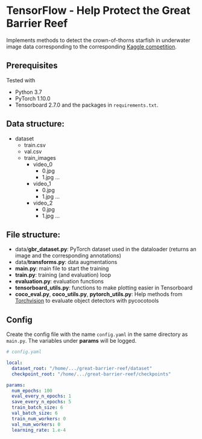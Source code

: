 # TensorFlow - Help Protect the Great Barrier Reef

Implements methods to detect the crown-of-thorns starfish in underwater image data corresponding to the corresponding
[Kaggle competition](https://www.kaggle.com/c/tensorflow-great-barrier-reef).

## Prerequisites
Tested with
- Python 3.7
- PyTorch 1.10.0
- Tensorboard 2.7.0
  and the packages in `requirements.txt`.

## Data structure:
- dataset
    - train.csv
    - val.csv
    - train_images
        - video_0
            - 0.jpg
            - 1.jpg
            ...
        - video_1
            - 0.jpg
            - 1.jpg
            ...
        - video_2
            - 0.jpg
            - 1.jpg
            ...

## File structure:
- data/**gbr_dataset.py**: PyTorch dataset used in the dataloader (returns an image and the corresponding annotations)
- data/**transforms.py**: data augmentations
- **main.py**: main file to start the training
- **train.py**: training (and evaluation) loop
- **evaluation.py**: evaluation functions
- **tensorboard_utils.py**: functions to make plotting easier in Tensorboard
- **coco_eval.py**, **coco_utils.py**, **pytorch_utils.py**: Help methods from [Torchvision](https://github.com/pytorch/vision/tree/main/references/detection) 
  to evaluate object detectors with pycocotools

## Config
Create the config file with the name `config.yaml` in the same directory as `main.py`.
The variables under **params** will be logged.

```yaml
# config.yaml

local:
  dataset_root: "/home/.../great-barrier-reef/dataset"
  checkpoint_root: "/home/.../great-barrier-reef/checkpoints"

params:
  num_epochs: 100
  eval_every_n_epochs: 1
  save_every_n_epochs: 5
  train_batch_size: 6
  val_batch_size: 6
  train_num_workers: 0
  val_num_workers: 0
  learning_rate: 1.e-4
```